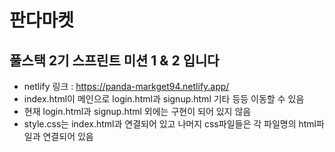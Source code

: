 판다마켓
=============
풀스택 2기 스프린트 미션 1 & 2 입니다
-------------
- netlify 링크 : https://panda-markget94.netlify.app/
- index.html이 메인으로 login.html과 signup.html 기타 등등 이동할 수 있음
- 현재 login.html과 signup.html 외에는 구현이 되어 있지 않음
- style.css는 index.html과 연결되어 있고 나머지 css파일들은 각 파일명의 html파일과 연결되어 있음
